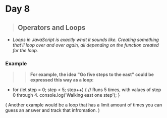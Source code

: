 # Day 8
>## Operators and Loops

- *Loops in JavaScript is exactly what it sounds like.  Creating something that'll loop over and over again, all depending  on the function created for the loop.*

### Example

>> **For example, the idea "Go five steps to the east" could be expressed this way as a loop:**

- for (let step = 0; step < 5; step++) {
  // Runs 5 times, with values of step 0 through 4.
  console.log('Walking east one step');
}

( Another example would be a loop that has a limit amount of times you can guess an answer and track that infromation. )

